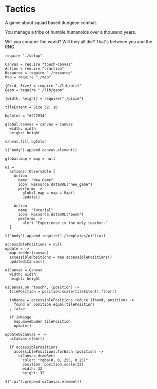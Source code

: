 Tactics
=======

A game about squad based dungeon combat.

You manage a tribe of humble humanoids over a thousand years.

Will you conquer the world? Will they all die? That's between you and the RNG.

    require "./setup"

    Canvas = require "touch-canvas"
    Action = require "./action"
    Resource = require "./resource"
    Map = require "./map"

    {Grid, Size} = require "./lib/util"
    Geom = require "./lib/geom"

    {width, height} = require("./pixie")

    tileExtent = Size 32, 18

    bgColor = "#222034"

    global.canvas = canvas = Canvas
      width: width
      height: height

    canvas.fill bgColor

    $("body").append canvas.element()

    global.map = map = null

    ui =
      actions: Observable [
        Action
          name: "New Game"
          icon: Resource.dataURL("new_game")
          perform: ->
            global.map = map = Map()
            update()

        Action
          name: "Tutorial"
          icon: Resource.dataURL("book")
          perform: ->
            alert "Experience is the only teacher."
      ]

    $("body").append require("./templates/ui")(ui)

    accessiblePositions = null
    update = ->
      map.render(canvas)
      accessiblePositions = map.accessiblePositions()
      updateUiCanvas()
      
    uiCanvas = Canvas
      width: width
      height: height

    uiCanvas.on "touch", (position) ->
      tilePosition = position.scale(tileExtent).floor()

      inRange = accessiblePositions.reduce (found, position) ->
        found or position.equal(tilePosition)
      , false

      if inRange
        map.moveDuder tilePosition
        update()

    updateUiCanvas = ->
      uiCanvas.clear()

      if accessiblePositions
        accessiblePositions.forEach (position) ->
          uiCanvas.drawRect
            color: "rgba(0, 0, 255, 0.25)"
            position: position.scale(32)
            width: 32
            height: 32

    $(".ui").prepend uiCanvas.element()
